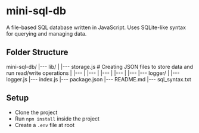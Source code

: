 # mini-sql-db

A file-based SQL database written in JavaScript. Uses SQLite-like syntax for querying and managing data.

## Folder Structure

mini-sql-db/
|--- lib/
|    |--- storage.js     # Creating JSON files to store data and run read/write operations
|    |---
|    |---
|    |---
|    |---
|    |---
|--- logger/
|    |--- logger.js
|--- index.js
|--- package.json
|--- README.md
|--- sql_syntax.txt

## Setup

- Clone the project
- Run `npm install` inside the project
- Create a `.env` file at root
